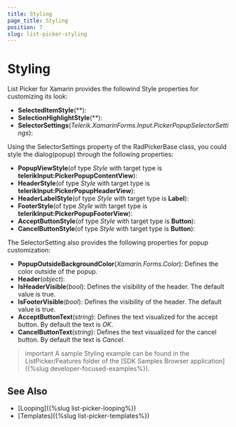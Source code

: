 ```yaml
---
title: Styling
page_title: Styling
position: 7
slug: list-picker-styling
---
```


# Styling

List Picker for Xamarin provides the followind Style properties for customizing its look:

* **SelectedItemStyle**(**):
* **SelectionHighlightStyle**(**):
* **SelectorSettings**(*Telerik.XamarinForms.Input.PickerPopupSelectorSettings*):

Using the SelectorSettings property of the RadPickerBase class, you could style the dialog(popup) through the following properties:

* **PopupViewStyle**(of type *Style* with target type is **telerikInput:PickerPopupContentView**):
* **HeaderStyle**(of type *Style* with target type is **telerikInput:PickerPopupHeaderView**):
* **HeaderLabelStyle**(of type *Style* with target type is **Label**):
* **FooterStyle**(of type *Style* with target type is **telerikInput:PickerPopupFooterView**):
* **AcceptButtonStyle**(of type *Style* with target type is **Button**):
* **CancelButtonStyle**(of type *Style* with target type is **Button**):

The SelectorSetting also provides the following properties for popup customization:

* **PopupOutsideBackgroundColor**(*Xamarin.Forms.Color*): Defines the color outside of the popup.
* **Header**(*object*):
* **IsHeaderVisible**(*bool*): Defines the visibility of the header. The default value is true.
* **IsFooterVisible**(*bool*): Defines the visibility of the header. The default value is true.
* **AcceptButtonText**(*string*): Defines the text visualized for the accept button. By default the text is *OK*.
* **CancelButtonText**(*string*): Defines the text visualized for the cancel button. By default the text is *Cancel*. 

>important A sample Styling example can be found in the ListPicker/Features folder of the [SDK Samples Browser application]({%slug developer-focused-examples%}).

## See Also

- [Looping]({%slug list-picker-looping%})
- [Templates]({%slug list-picker-templates%})
